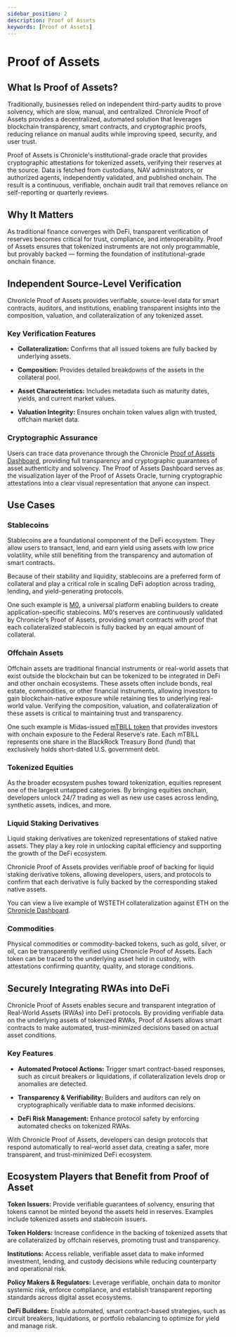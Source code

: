 ```yaml
---
sidebar_position: 2
description: Proof of Assets
keywords: [Proof of Assets]
---
```

# Proof of Assets
## What Is Proof of Assets?

Traditionally, businesses relied on independent third-party audits to prove solvency, which are slow, manual, and centralized.
Chronicle Proof of Assets provides a decentralized, automated solution that leverages blockchain transparency, smart contracts, and cryptographic proofs, reducing reliance on manual audits while improving speed, security, and user trust.

Proof of Assets is Chronicle's institutional-grade oracle that provides cryptographic attestations for tokenized assets, verifying their reserves at the source. 
Data is fetched from custodians, NAV administrators, or authorized agents, independently validated, and published onchain. The result is a continuous, verifiable, onchain audit trail that removes reliance on self-reporting or quarterly reviews.
## Why It Matters

As traditional finance converges with DeFi, transparent verification of reserves becomes critical for trust, compliance, and interoperability. Proof of Assets ensures that tokenized instruments are not only programmable, but provably backed — forming the foundation of institutional-grade onchain finance.

## Independent Source-Level Verification

Chronicle Proof of Assets provides verifiable, source-level data for smart contracts, auditors, and institutions, enabling transparent insights into the composition, valuation, and collateralization of any tokenized asset.

### Key Verification Features

- **Collateralization:**
Confirms that all issued tokens are fully backed by underlying assets.

- **Composition:**
Provides detailed breakdowns of the assets in the collateral pool.

- **Asset Characteristics:**
Includes metadata such as maturity dates, yields, and current market values.

- **Valuation Integrity:**
Ensures onchain token values align with trusted, offchain market data.

### Cryptographic Assurance

Users can trace data provenance through the Chronicle [Proof of Assets Dashboard](https://chroniclelabs.org/dashboard/vaos), providing full transparency and cryptographic guarantees of asset authenticity and solvency. The Proof of Assets Dashboard serves as the visualization layer of the Proof of Assets Oracle, turning cryptographic attestations into a clear visual representation that anyone can inspect.

## Use Cases

### Stablecoins
Stablecoins are a foundational component of the DeFi ecosystem. They allow users to transact, lend, and earn yield using assets with low price volatility, while still benefiting from the transparency and automation of smart contracts.

Because of their stability and liquidity, stablecoins are a preferred form of collateral and play a critical role in scaling DeFi adoption across trading, lending, and yield-generating protocols.

One such example is [M0](https://chroniclelabs.org/dashboard/vao/m-by-m0), a universal platform enabling builders to create application-specific stablecoins. M0's reserves are continuously validated by Chronicle's Proof of Assets, providing smart contracts with proof that each collateralized stablecoin is fully backed by an equal amount of collateral.

### Offchain Assets

Offchain assets are traditional financial instruments or real-world assets that exist outside the blockchain but can be tokenized to be integrated in DeFi and other onchain ecosystems. These assets often include bonds, real estate, commodities, or other financial instruments, allowing investors to gain blockchain-native exposure while retaining ties to underlying real-world value. Verifying the composition, valuation, and collateralization of these assets is critical to maintaining trust and transparency.

One such example is Midas-issued [mTBILL token](https://chroniclelabs.org/dashboard/oracle/MTBILL/USD#blockchain=BASE&contract=0x70E58b7A1c884fFFE7dbce5249337603a28b8422&txn=0x15960b385f3d495440731fbca9da2b9a44d0274398c15ac028c58e6b0a43b78f) that provides investors with onchain exposure to the Federal Reserve's rate. Each mTBILL represents one share in the BlackRock Treasury Bond (fund) that exclusively holds short-dated U.S. government debt. 

### Tokenized Equities
As the broader ecosystem pushes toward tokenization, equities represent one of the largest untapped categories. By bringing equities onchain, developers unlock 24/7 trading as well as new use cases across lending, synthetic assets, indices, and more.

### Liquid Staking Derivatives
Liquid staking derivatives are tokenized representations of staked native assets. They play a key role in unlocking capital efficiency and supporting the growth of the DeFi ecosystem.

Chronicle Proof of Assets provides verifiable proof of backing for liquid staking derivative tokens, allowing developers, users, and protocols to confirm that each derivative is fully backed by the corresponding staked native assets.

You can view a live example of WSTETH collateralization against ETH on the [Chronicle Dashboard](https://chroniclelabs.org/dashboard/oracle/WSTETH%23fundamental/ETH#blockchain=UNICHAIN&contract=0x74661a9ea74fD04975c6eBc6B155Abf8f885636c&txn=0x5dac41704457f9033b280e5a6ac5eec3f27898312c085f6fcacd96463c7c5551).

### Commodities
Physical commodities or commodity-backed tokens, such as gold, silver, or oil, can be transparently verified using Chronicle Proof of Assets. Each token can be traced to the underlying asset held in custody, with attestations confirming quantity, quality, and storage conditions.

## Securely Integrating RWAs into DeFi

Chronicle Proof of Assets enables secure and transparent integration of Real-World Assets (RWAs) into DeFi protocols. By providing verifiable data on the underlying assets of tokenized RWAs, Proof of Assets allows smart contracts to make automated, trust-minimized decisions based on actual asset conditions.

### Key Features

- **Automated Protocol Actions:** Trigger smart contract-based responses, such as circuit breakers or liquidations, if collateralization levels drop or anomalies are detected.

- **Transparency & Verifiability:** Builders and auditors can rely on cryptographically verifiable data to make informed decisions.

- **DeFi Risk Management:** Enhance protocol safety by enforcing automated checks on tokenized RWAs.

With Chronicle Proof of Assets, developers can design protocols that respond automatically to real-world asset data, creating a safer, more transparent, and trust-minimized DeFi ecosystem.


## Ecosystem Players that Benefit from Proof of Asset

**Token Issuers:** Provide verifiable guarantees of solvency, ensuring that tokens cannot be minted beyond the assets held in reserves. Examples include tokenized assets and stablecoin issuers.

**Token Holders:** Increase confidence in the backing of tokenized assets that are collateralized by offchain reserves, promoting trust and transparency.

**Institutions:** Access reliable, verifiable asset data to make informed investment, lending, and custody decisions while reducing counterparty and operational risk.

**Policy Makers & Regulators:** Leverage verifiable, onchain data to monitor systemic risk, enforce compliance, and establish transparent reporting standards across digital asset ecosystems.

**DeFi Builders:** Enable automated, smart contract-based strategies, such as circuit breakers, liquidations, or portfolio rebalancing to optimize for yield and manage risk.